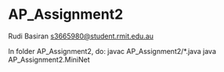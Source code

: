# AP_Assignment2
Rudi Basiran <s3665980@student.rmit.edu.au>

In folder AP_Assignment2, do:
javac AP_Assignment2/*.java
java AP_Assignment2.MiniNet